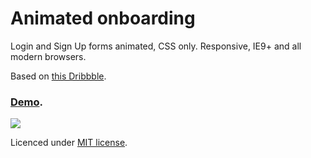 # Animated onboarding

Login and Sign Up forms animated, CSS only. Responsive, IE9+ and all modern browsers. 

Based on [this Dribbble](https://dribbble.com/shots/2311260-Day-1-Sign-Up-and-Login-Animated-Download-Template).

### [Demo](http://stanko.github.io/animated-onboarding/).

[![](http://i.imgur.com/7DiU3vY.jpg)](http://stanko.github.io/animated-onboarding/)

Licenced under [MIT license](https://github.com/Stanko/animated-onboarding/blob/gh-pages/LICENSE.md).


